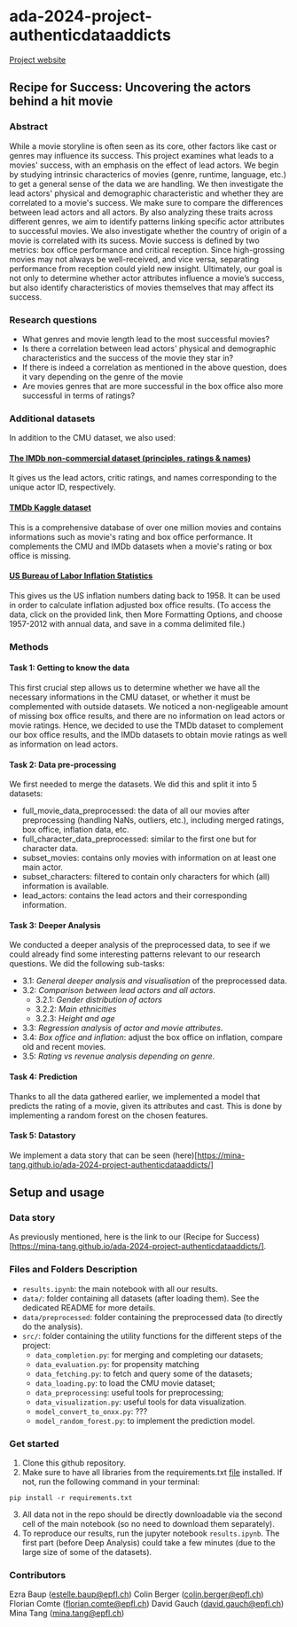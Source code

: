 # ada-2024-project-authenticdataaddicts

[Project website](https://mina-tang.github.io/ada-2024-project-authenticdataaddicts/)

## Recipe for Success: Uncovering the actors behind a hit movie

### Abstract
While a movie storyline is often seen as its core, other factors like cast or genres may influence its success. This project examines what leads to a movies' success, with an emphasis on the effect of lead actors.
We begin by studying intrinsic characterics of movies (genre, runtime, language, etc.) to get a general sense of the data we are handling. 
We then investigate the lead actors' physical and demographic characteristic and whether they are correlated to a movie's success. We make sure to compare the differences between lead actors and all actors. By also analyzing these traits across different genres, we aim to identify patterns linking specific actor attributes to successful movies. We also investigate whether the country of origin of a movie is correlated with its sucess. Movie success is defined by two metrics: box office performance and critical reception. Since high-grossing movies may not always be well-received, and vice versa, separating performance from reception could yield new insight. Ultimately, our goal is not only to determine whether actor attributes influence a movie’s success, but also identify characteristics of movies themselves that may affect its success. 

### Research questions
- What genres and movie length lead to the most successful movies?
- Is there a correlation between lead actors' physical and demographic characteristics and the success of the movie they star in?
- If there is indeed a correlation as mentioned in the above question, does it vary depending on the genre of the movie
- Are movies genres that are more successful in the box office also more successful in terms of ratings?

### Additional datasets
In addition to the CMU dataset, we also used:
#### [The IMDb non-commercial dataset (principles, ratings & names)](https://datasets.imdbws.com)
It gives us the lead actors, critic ratings, and names corresponding to the unique actor ID, respectively.
#### [TMDb Kaggle dataset](https://www.kaggle.com/datasets/asaniczka/tmdb-movies-dataset-2023-930k-movies?resource=download)
This is a comprehensive database of over one million movies and contains informations such as movie's rating and box office performance. It complements the CMU and IMDb datasets when a movie's rating or box office is missing. 
#### [US Bureau of Labor Inflation Statistics](https://data.bls.gov/timeseries/CUUR0000SA0L1E?output_view=pct_12mths)
This gives us the US inflation numbers dating back to 1958. It can be used in order to calculate inflation adjusted box office results. (To access the data, click on the provided link, then More Formatting Options, and choose 1957-2012 with annual data, and save in a comma delimited file.)

### Methods
#### Task 1: Getting to know the data
This first crucial step allows us to determine whether we have all the necessary informations in the CMU dataset, or whether it must be complemented with outside datasets. We noticed a non-negligeable amount of missing box office results, and there are no information on lead actors or movie ratings. Hence, we decided to use the TMDb dataset to complement our box office results, and the IMDb datasets to obtain movie ratings as well as information on lead actors. 
#### Task 2: Data pre-processing
We first needed to merge the datasets. We did this and split it into 5 datasets:
- full_movie_data_preprocessed: the data of all our movies after preprocessing (handling NaNs, outliers, etc.), including merged ratings, box office, inflation data, etc. 
- full_character_data_preprocessed: similar to the first one but for character data.
- subset_movies: contains only movies with information on at least one main actor.
- subset_characters: filtered to contain only characters for which (all) information is available.
- lead_actors: contains the lead actors and their corresponding information.
#### Task 3: Deeper Analysis
We conducted a deeper analysis of the preprocessed data, to see if we could already find some interesting patterns relevant to our research questions. We did the following sub-tasks:
  - 3.1: *General deeper analysis and visualisation* of the preprocessed data.
  - 3.2: *Comparison between lead actors and all actors.*
    - 3.2.1: *Gender distribution of actors*
    - 3.2.2: *Main ethnicities*
    - 3.2.3: *Height and age*
  - 3.3: *Regression analysis of actor and movie attributes*.
  - 3.4: *Box office and inflation*: adjust the box office on inflation, compare old and recent movies.
  - 3.5: *Rating vs revenue analysis depending on genre*.

#### Task 4: Prediction
Thanks to all the data gathered earlier, we implemented a model that predicts the rating of a movie, given its attributes and cast. This is done by implementing a random forest on the chosen features. 


#### Task 5: Datastory
We implement a data story that can be seen (here)[https://mina-tang.github.io/ada-2024-project-authenticdataaddicts/]


## Setup and usage

### Data story
As previously mentioned, here is the link to our (Recipe for Success)[https://mina-tang.github.io/ada-2024-project-authenticdataaddicts/].

### Files and Folders Description
* `results.ipynb`: the main notebook with all our results.
* `data/`: folder containing all datasets (after loading them). See the dedicated README for more details.
* `data/preprocessed`: folder containing the preprocessed data (to directly do the analysis).
* `src/`: folder containing the utility functions for the different steps of the project:
    - `data_completion.py`: for merging and completing our datasets;
    - `data_evaluation.py`: for propensity matching
    - `data_fetching.py`: to fetch and query some of the datasets;
    - `data_loading.py`: to load the CMU movie dataset;
    - `data_preprocessing`: useful tools for preprocessing;
    - `data_visualization.py`: useful tools for data visualization.
    - `model_convert_to_onxx.py`: ???
    - `model_random_forest.py`: to implement the prediction model.

### Get started
1. Clone this github repository.
2. Make sure to have all libraries from the requirements.txt [file](requirements.txt) installed. If not, run the following command in your terminal:
```
pip install -r requirements.txt
```
3. All data not in the repo should be directly downloadable via the second cell of the main notebook (so no need to download them separately).
4. To reproduce our results, run the jupyter notebook `results.ipynb`. The first part (before Deep Analysis) could take a few minutes (due to the large size of some of the datasets).

### Contributors
Ezra Baup (estelle.baup@epfl.ch)
Colin Berger (colin.berger@epfl.ch)
Florian Comte (florian.comte@epfl.ch)
David Gauch (david.gauch@epfl.ch)
Mina Tang (mina.tang@epfl.ch)
